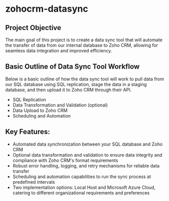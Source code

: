 # zohocrm-datasync
## Project Objective
The main goal of this project is to create a data sync tool that will automate the transfer of data from our internal database to Zoho CRM, allowing for seamless data integration and improved efficiency.

## Basic Outline of Data Sync Tool Workflow
Below is a basic outline of how the data sync tool will work to pull data from our SQL database using SQL replication, stage the data in a staging database, and then upload it to Zoho CRM through their API.

* SQL Replication
* Data Transformation and Validation (optional)
* Data Upload to Zoho CRM
* Scheduling and Automation

## Key Features:

* Automated data synchronization between your SQL database and Zoho CRM
* Optional data transformation and validation to ensure data integrity and compliance with Zoho CRM's format requirements
* Robust error handling, logging, and retry mechanisms for reliable data transfer
* Scheduling and automation capabilities to run the sync process at predefined intervals
* Two implementation options: Local Host and Microsoft Azure Cloud, catering to different organizational requirements and preferences
